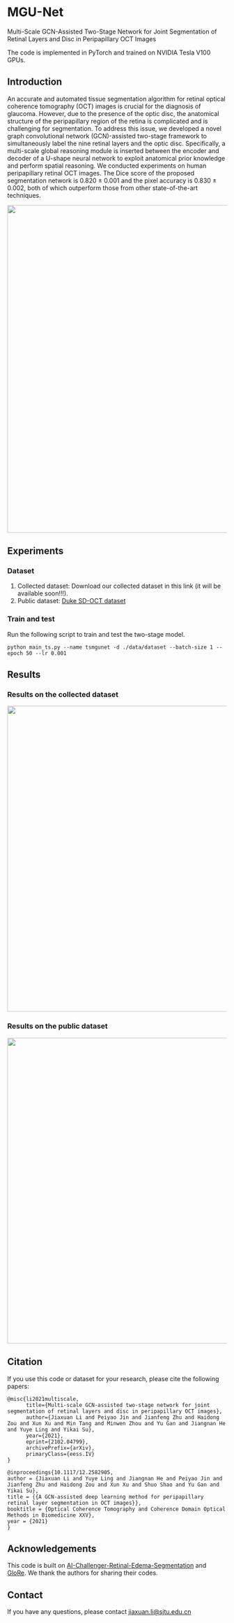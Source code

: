 
# MGU-Net

Multi-Scale GCN-Assisted Two-Stage Network for Joint Segmentation of Retinal Layers and Disc in Peripapillary OCT Images

The code is implemented in PyTorch and trained on NVIDIA Tesla V100 GPUs.

## Introduction
An accurate and automated tissue segmentation algorithm for retinal optical coherence tomography (OCT) images is crucial for the diagnosis of glaucoma. However, due to the presence of the optic disc, the anatomical structure of the peripapillary region of the retina is complicated and is challenging for segmentation. To address this issue, we developed a novel graph convolutional network (GCN)-assisted two-stage framework to simultaneously label the nine retinal layers and the optic disc. Specifically, a multi-scale global reasoning module is inserted between the encoder and decoder of a U-shape neural network to exploit anatomical prior knowledge and perform spatial reasoning. We conducted experiments on human peripapillary retinal OCT images. The Dice score of the proposed segmentation network is 0.820 ± 0.001 and the pixel accuracy is 0.830 ± 0.002, both of which outperform those from other state-of-the-art techniques.

<div align=center><img width="750" src="https://github.com/Jiaxuan-Li/MGU-Net/blob/main/figs/fig2.png"/></div>

## Experiments
### Dataset
1. Collected dataset: Download our collected dataset in this link (it will be available soon!!!).
2. Public dataset: [Duke SD-OCT dataset](http://people.duke.edu/~sf59/Chiu_BOE_2014_dataset.htm)

### Train and test 
Run the following script to train and test the two-stage model.

`python main_ts.py --name tsmgunet -d ./data/dataset --batch-size 1 --epoch 50 --lr 0.001`  

## Results
### Results on the collected dataset
<div align=center><img width="700" src="https://github.com/Jiaxuan-Li/MGU-Net/blob/main/figs/fig3.png"/></div>

### Results on the public dataset
<div align=center><img width="700" src="https://github.com/Jiaxuan-Li/MGU-Net/blob/main/figs/fig4.png"/></div>

## Citation
If you use this code or dataset for your research, please cite the following papers:

```
@misc{li2021multiscale,
      title={Multi-scale GCN-assisted two-stage network for joint segmentation of retinal layers and disc in peripapillary OCT images}, 
      author={Jiaxuan Li and Peiyao Jin and Jianfeng Zhu and Haidong Zou and Xun Xu and Min Tang and Minwen Zhou and Yu Gan and Jiangnan He and Yuye Ling and Yikai Su},
      year={2021},
      eprint={2102.04799},
      archivePrefix={arXiv},
      primaryClass={eess.IV}
}

@inproceedings{10.1117/12.2582905,
author = {Jiaxuan Li and Yuye Ling and Jiangnan He and Peiyao Jin and Jianfeng Zhu and Haidong Zou and Xun Xu and Shuo Shao and Yu Gan and Yikai Su},
title = {{A GCN-assisted deep learning method for peripapillary retinal layer segmentation in OCT images}},
booktitle = {Optical Coherence Tomography and Coherence Domain Optical Methods in Biomedicine XXV},
year = {2021}
}
```

## Acknowledgements
This code is built on [AI-Challenger-Retinal-Edema-Segmentation](https://github.com/ShawnBIT/AI-Challenger-Retinal-Edema-Segmentation) and [GloRe](https://github.com/facebookresearch/GloRe). We thank the authors for sharing their codes.

## Contact
If you have any questions, please contact jiaxuan.li@sjtu.edu.cn
